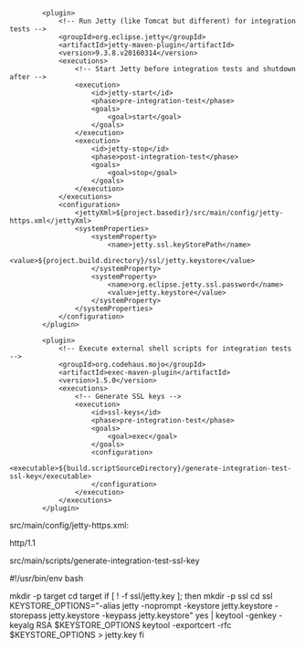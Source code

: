             <plugin>
                <!-- Run Jetty (like Tomcat but different) for integration tests -->
                <groupId>org.eclipse.jetty</groupId>
                <artifactId>jetty-maven-plugin</artifactId>
                <version>9.3.8.v20160314</version>
                <executions>
                    <!-- Start Jetty before integration tests and shutdown after -->
                    <execution>
                        <id>jetty-start</id>
                        <phase>pre-integration-test</phase>
                        <goals>
                            <goal>start</goal>
                        </goals>
                    </execution>
                    <execution>
                        <id>jetty-stop</id>
                        <phase>post-integration-test</phase>
                        <goals>
                            <goal>stop</goal>
                        </goals>
                    </execution>
                </executions>
                <configuration>
                    <jettyXml>${project.basedir}/src/main/config/jetty-https.xml</jettyXml>
                    <systemProperties>
                        <systemProperty>
                            <name>jetty.ssl.keyStorePath</name>
                            <value>${project.build.directory}/ssl/jetty.keystore</value>
                        </systemProperty>
                        <systemProperty>
                            <name>org.eclipse.jetty.ssl.password</name>
                            <value>jetty.keystore</value>
                        </systemProperty>
                    </systemProperties>
                </configuration>
            </plugin>
            
            <plugin>
                <!-- Execute external shell scripts for integration tests -->
                <groupId>org.codehaus.mojo</groupId>
                <artifactId>exec-maven-plugin</artifactId>
                <version>1.5.0</version>
                <executions>
                    <!-- Generate SSL keys -->
                    <execution>
                        <id>ssl-keys</id>
                        <phase>pre-integration-test</phase>
                        <goals>
                            <goal>exec</goal>
                        </goals>
                        <configuration>
                            <executable>${build.scriptSourceDirectory}/generate-integration-test-ssl-key</executable>
                        </configuration>
                    </execution>
                </executions>
            </plugin>
            
src/main/config/jetty-https.xml:

<?xml version="1.0"?>
<!DOCTYPE Configure PUBLIC "-//Jetty//Configure//EN" "http://www.eclipse.org/jetty/configure_9_3.dtd">

<!-- Simplest working Jetty SSL configuration serving on https://localhost:8443-->
<Configure id="Server" class="org.eclipse.jetty.server.Server">
    <Call name="addConnector">
        <Arg>
            <New id="sslConnector" class="org.eclipse.jetty.server.ServerConnector">
                <Arg name="server">
                    <Ref refid="Server"/>
                </Arg>
                <Arg name="factories">
                    <Array type="org.eclipse.jetty.server.ConnectionFactory"/>
                </Arg>
                <Set name="port">
                    <Property name="jetty.ssl.port" deprecated="ssl.port" default="8443"/>
                </Set>
                <Call name="addConnectionFactory">
                    <Arg>
                        <New class="org.eclipse.jetty.server.SslConnectionFactory">
                            <Arg name="next">http/1.1</Arg>
                            <Arg name="sslContextFactory">
                                <New class="org.eclipse.jetty.util.ssl.SslContextFactory">
                                    <Set name="keyStorePath">
                                        <Property name="jetty.ssl.keyStorePath"/>
                                    </Set>
                                    <Set name="keyStorePassword">
                                        <Property name="org.eclipse.jetty.ssl.password"/>
                                    </Set>
                                </New>
                            </Arg>
                        </New>
                    </Arg>
                </Call>
                <Call name="addConnectionFactory">
                    <Arg>
                        <New class="org.eclipse.jetty.server.HttpConnectionFactory">
                            <Arg name="config">
                                <New class="org.eclipse.jetty.server.HttpConfiguration"/>
                            </Arg>
                        </New>
                    </Arg>
                </Call>
            </New>
        </Arg>
    </Call>
</Configure>

src/main/scripts/generate-integration-test-ssl-key

#!/usr/bin/env bash

mkdir -p target
cd target
if [ ! -f ssl/jetty.key ]; then
  mkdir -p ssl
  cd ssl
  KEYSTORE_OPTIONS="-alias jetty -noprompt -keystore jetty.keystore -storepass jetty.keystore -keypass jetty.keystore"
  yes | keytool -genkey -keyalg RSA $KEYSTORE_OPTIONS
  keytool -exportcert -rfc $KEYSTORE_OPTIONS > jetty.key
fi
